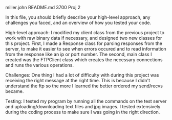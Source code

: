 miller.john 
README.md
3700 Proj 2

In this file, you should briefly describe your high-level approach, any challenges you faced, and an overview of how you tested your code.

High-level approach:
I modified my client class from the previous project to work with raw binary data if necessary, and designed two new classes for this project. First, I made a Response class for parsing responses from the server, to make it easier to see when errors occured and to read information from the response like an ip or port number. The second, main class I created was the FTPClient class which creates the necessary connections and runs the various operations.

Challenges:
One thing I had a lot of difficulty with during this project was receiving the right message at the right time. This is because I didn't understand the ftp so the more I learned the better ordered my send/recvs became. 

Testing:
I tested my program by running all the commands on the test server and uploading/downloading text files and jpg images. I tested extensively during the coding process to make sure I was going in the right direction.
